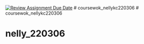 [![Review Assignment Due Date](https://classroom.github.com/assets/deadline-readme-button-24ddc0f5d75046c5622901739e7c5dd533143b0c8e959d652212380cedb1ea36.svg)](https://classroom.github.com/a/sU8Qvgwb)
#   c o u r s e w o k _ n e l l y k c 2 2 0 3 0 6  
 # coursewok_nellykc220306
# nelly_220306
